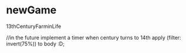 # newGame
13thCenturyFarminLife


//in the future implement a timer
when century turns to 14th apply (filter: invert(75%)) to body :D;